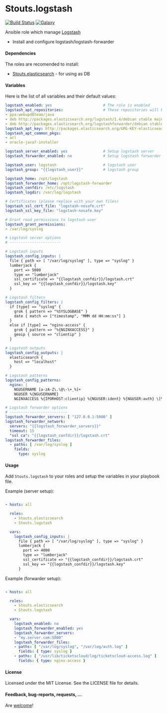 Stouts.logstash
==============

[![Build Status](http://img.shields.io/travis/Stouts/Stouts.logstash.svg?style=flat-square)](https://travis-ci.org/Stouts/Stouts.logstash)
[![Galaxy](http://img.shields.io/badge/galaxy-Stouts.logstash-blue.svg?style=flat-square)](https://galaxy.ansible.com/list#/roles/1995)

Ansible role which manage [Logstash](http://www.elasticsearch.org/overview/logstash/)

* Install and configure logstash/logstash-forwarder

#### Dependencies

The roles are recomended to install:

* [Stouts.elasticsearch](https://github.com/Stouts/Stouts.elasticsearch) - for using as DB

#### Variables

Here is the list of all variables and their default values:

```yaml
logstash_enabled: yes                       # The role is enabled
logstash_apt_repositories:                  # These repositories will be added to system
- ppa:webupd8team/java
- deb http://packages.elasticsearch.org/logstash/1.4/debian stable main
- deb http://packages.elasticsearch.org/logstashforwarder/debian stable main
logstash_apt_key: http://packages.elasticsearch.org/GPG-KEY-elasticsearch
logstash_apt_common_pkgs:
- acl
- oracle-java7-installer

logstash_server_enabled: yes                # Setup logstash server
logstash_forwarder_enabled: no              # Setup logstash forwarder

logstash_user: logstash                     # logstash user
logstash_group: "{{logstash_user}}"         # logstash group

logstash_home: /opt/logstash
logstash_forwarder_home: /opt/logstash-forwarder
logstash_confdir: /etc/logstash
logstash_logdir: /var/log/logstash

# Certificates (please replace with your own files)
logstash_ssl_cert_file: "logstash-nosafe.crt"
logstash_ssl_key_file: "logstash-nosafe.key"

# Grant read permissions to logstash user
logstash_grant_permissions:
- /var/log/syslog

# Logstash server options
# -----------------------

# Logstash inputs
logstash_config_inputs: |
  file { path => [ "/var/log/syslog" ], type => "syslog" }
  lumberjack {
    port => 5000
    type => "lumberjack"
    ssl_certificate => "{{logstash_confdir}}/logstash.crt"
    ssl_key => "{{logstash_confdir}}/logstash.key"
  }

# Logstash filters
logstash_config_filters: |
  if [type] == "syslog" {
    grok { pattern => "%SYSLOGBASE" }
    date { match => ["timestamp", "MMM dd HH:mm:ss"] }
  }
  else if [type] == "nginx-access" {
    grok { pattern => "%{NGINXACCESS}" }
    geoip { source => "clientip" }
  }

# Logstash outputs
logstash_config_outputs: |
  elasticsearch {
    host => "localhost"
  }

# Logstash patterns
logstash_config_patterns:
  nginx: |
    NGUSERNAME [a-zA-Z\.\@\-\+_%]+
    NGUSER %{NGUSERNAME}
    NGINXACCESS %{IPORHOST:clientip} %{NGUSER:ident} %{NGUSER:auth} \[%{HTTPDATE:timestamp}\] "%{WORD:verb} %{URIPATHPARAM:request} HTTP/%{NUMBER:httpversion}" %{NUMBER:response} (?:%{NUMBER:bytes}|-) (?:"(?:%{URI:referrer}|-)"|%{QS:referrer}) %{QS:agent}

# Logstash forwarder options
# --------------------------
logstash_forwarder_servers: [ "127.0.0.1:5000" ]
logstash_forwarder_network:
  servers: "{{logstash_forwarder_servers}}"
  timeout: 15
  "ssl ca": "{{logstash_confdir}}/logstash.crt"
logstash_forwarder_files:
  - paths: [ /var/log/syslog ]
    fields:
      type: syslog
```

#### Usage

Add `Stouts.logstash` to your roles and setup the variables in your playbook file.

Example (server setup):

```yaml

- hosts: all

  roles:
    - Stouts.elasticsearch
    - Stouts.logstash

  vars:
    logstash_config_inputs: |
      file { path => [ "/var/log/syslog" ], type => "syslog" }
      lumberjack {
        port => 4000
        type => "lumberjack"
        ssl_certificate => "{{logstash_confdir}}/logstash.crt"
        ssl_key => "{{logstash_confdir}}/logstash.key"
      }
```

Example (forwarder setup):

```yaml

- hosts: all

  roles:
    - Stouts.elasticsearch
    - Stouts.logstash

  vars:
    logstash_enabled: no
    logstash_forwarder_enabled: yes
    logstash_forwarder_servers:
    - "my.server.com:5000"
    logstash_forwarder_files:
    - paths: [ "/var/log/syslog", "/var/log/auth.log" ]
      fields: { type: syslog }
    - paths: [ "/usr/lib/ticketscloud/log/ticketscloud-access.log" ]
      fields: { type: nginx-access }
```

#### License

Licensed under the MIT License. See the LICENSE file for details.

#### Feedback, bug-reports, requests, ...

Are [welcome](https://github.com/Stouts/Stouts.logstash/issues)!
